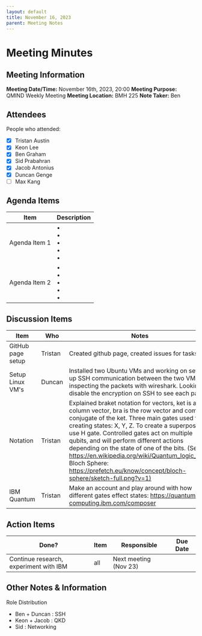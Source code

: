 ```yaml
---
layout: default
title: November 16, 2023
parent: Meeting Notes
---
```



# Meeting Minutes
## Meeting Information
**Meeting Date/Time:** November 16th, 2023, 20:00
**Meeting Purpose:** QMIND Weekly Meeting
**Meeting Location:** BMH 225
**Note Taker:** Ben

## Attendees
People who attended: 
- [x] Tristan Austin
- [x] Keon Lee
- [x] Ben Graham
- [x] Sid Prabahran
- [x] Jacob Antonius
- [x] Duncan Genge
- [ ] Max Kang

## Agenda Items

Item | Description
---- | ----
Agenda Item 1 | • <br>• <br>• <br>• <br>• 
Agenda Item 2 | • <br>• <br>• <br>• <br>• 

## Discussion Items

Item | Who | Notes
---- | ---- | ---- 
GitHub page setup | Tristan | Created github page, created issues for tasks. 
Setup Linux VM's | Duncan | Installed two Ubuntu VMs and working on setting up SSH communication between the two VMs, inspecting the packets with wireshark. Looking to disable the encryption on SSH to see each packet 
Notation | Tristan | Explained braket notation for vectors, ket is a column vector, bra is the row vector and complex conjugate of the ket. Three main gates used for creating states: X, Y, Z. To create a superposition, use H gate. Controlled gates act on multiple qubits, and will perform different actions depending on the state of one of the bits. (See: <https://en.wikipedia.org/wiki/Quantum_logic_gate>, Bloch Sphere: <https://prefetch.eu/know/concept/bloch-sphere/sketch-full.png?v=1)> 
IBM Quantum | Tristan | Make an account and play around with how different gates effect states: <https://quantum-computing.ibm.com/composer> 


## Action Items

Done? | Item | Responsible | Due Date 
---- | ---- | ---- | ---- 
 | Continue research, experiment with IBM | all | Next meeting (Nov 23) 

## Other Notes & Information
Role Distribution 
 - Ben + Duncan : SSH
 - Keon + Jacob : QKD
 - Sid : Networking
